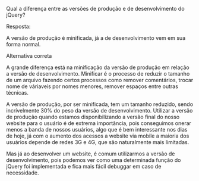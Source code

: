 Qual a diferença entre as versões de produção e de desenvolvimento do jQuery?

Resposta:

A versão de produção é minificada, já a de desenvolvimento vem em sua forma normal.


Alternativa correta


A grande diferença está na minificação da versão de produção em relação a versão de desenvolvimento. Minificar é o processo de reduzir o tamanho de um arquivo fazendo certos processos como remover comentários, trocar nome de váriaveis por nomes menores, remover espaços entre outras técnicas.

A versão de produção, por ser minificada, tem um tamanho reduzido, sendo incrívelmente 30% do peso da versão de desenvolvimento. Utilizar a versão de produção quando estamos disponibilizando a versão final do nosso website para o usuário é de extrema importância, pois conseguimos onerar menos a banda de nossos usuários, algo que é bem interessante nos dias de hoje, já com o aumento dos acessos a website via mobile a maioria dos usuários depende de redes 3G e 4G, que são naturalmente mais limitadas.

Mas já ao desenvolver um website, é comum utilizarmos a versão de desenvolvimento, pois podemos ver como uma determinada função do jQuery foi implementada e fica mais fácil debuggar em caso de necessidade.